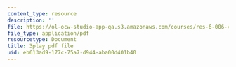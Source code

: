 ```yaml
---
content_type: resource
description: ''
file: https://ol-ocw-studio-app-qa.s3.amazonaws.com/courses/res-6-006-video-demonstrations-in-lasers-and-optics-spring-2008/eb613ad9177c75a7d944aba00d401b40_WyMF3TNm_UU.pdf
file_type: application/pdf
resourcetype: Document
title: 3play pdf file
uid: eb613ad9-177c-75a7-d944-aba00d401b40
---
```

